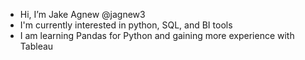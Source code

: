 - Hi, I’m Jake Agnew @jagnew3
- I'm currently interested in python, SQL, and BI tools
- I am learning Pandas for Python and gaining more experience with Tableau 

<!---
jagnew3/jagnew3 is a ✨ special ✨ repository because its `README.md` (this file) appears on your GitHub profile.
You can click the Preview link to take a look at your changes.
--->
